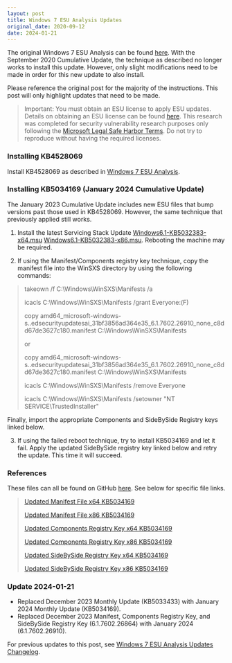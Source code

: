 ```yaml
---
layout: post
title: Windows 7 ESU Analysis Updates
original_date: 2020-09-12
date: 2024-01-21
---
```


The original Windows 7 ESU Analysis can be found [here](https://hackandpwn.com/windows-7-esu-analysis).  With the September 2020 Cumulative Update, the technique as described no longer works to install this update.  However, only slight modifications need to be made in order for this new update to also install.

Please reference the original post for the majority of the instructions.  This post will only highlight updates that need to be made.

> Important:  You must obtain an ESU license to apply ESU updates.  Details on obtaining an ESU license can be found [here](https://support.microsoft.com/en-us/help/4497181/lifecycle-faq-extended-security-updates).  This research was completed for security vulnerability research purposes only following the [Microsoft Legal Safe Harbor Terms](https://www.microsoft.com/en-us/msrc/bounty-safe-harbor).  Do not try to reproduce without having the required licenses.

### Installing KB4528069

Install KB4528069 as described in [Windows 7 ESU Analysis](https://hackandpwn.com/windows-7-esu-analysis). 

### Installing KB5034169 (January 2024 Cumulative Update)

The January 2023 Cumulative Update includes new ESU files that bump versions past those used in KB4528069.  However, the same technique that previously applied still works.

1. Install the latest Servicing Stack Update [Windows6.1-KB5032383-x64.msu](https://github.com/HackAndPwn/Windows-7-Patching/raw/master/07_ESU_Updates/01_Windows6.1-KB5032383-x64.msu) [Windows6.1-KB5032383-x86.msu](https://github.com/HackAndPwn/Windows-7-Patching/raw/master/07_ESU_Updates/01_Windows6.1-KB5032383-x86.msu).  Rebooting the machine may be required.

2. If using the Manifest/Components registry key technique, copy the manifest file into the WinSXS directory by using the following commands:

> takeown /f C:\Windows\WinSXS\Manifests /a
>
> icacls C:\Windows\WinSXS\Manifests /grant Everyone:(F)
>
> copy amd64_microsoft-windows-s..edsecurityupdatesai_31bf3856ad364e35_6.1.7602.26910_none_c8dd67de3627c180.manifest C:\Windows\WinSXS\Manifests
>
>   or
>
> copy amd64_microsoft-windows-s..edsecurityupdatesai_31bf3856ad364e35_6.1.7602.26910_none_c8dd67de3627c180.manifest C:\Windows\WinSXS\Manifests
>
> icacls C:\Windows\WinSXS\Manifests /remove Everyone
>
> icacls C:\Windows\WinSXS\Manifests /setowner "NT SERVICE\TrustedInstaller"

Finally, import the appropriate Components and SideBySide Registry keys linked below.

3. If using the failed reboot technique, try to install KB5034169 and let it fail.  Apply the updated SideBySide registry key linked below and retry the update.  This time it will succeed.

### References

These files can all be found on GitHub [here](https://github.com/HackAndPwn/Windows-7-ESU-Analysis).  See below for specific file links.

> [Updated Manifest File x64 KB5034169](https://github.com/HackAndPwn/Windows-7-ESU-Analysis/blob/master/2024_01/amd64_microsoft-windows-s..edsecurityupdatesai_31bf3856ad364e35_6.1.7602.26910_none_c8dd67de3627c180.manifest)
>
> [Updated Manifest File x86 KB5034169](https://github.com/HackAndPwn/Windows-7-ESU-Analysis/blob/master/2024_01/x86_microsoft-windows-s..edsecurityupdatesai_31bf3856ad364e35_6.1.7602.26910_none_6cbecc5a7dca504a.manifest)
>
> [Updated Components Registry Key x64 KB5034169](https://github.com/HackAndPwn/Windows-7-ESU-Analysis/blob/master/2024_01/ComponentsRegistryKey_x64.reg)
>
> [Updated Components Registry Key x86 KB5034169](https://github.com/HackAndPwn/Windows-7-ESU-Analysis/blob/master/2024_01/ComponentsRegistryKey_x86.reg)
>
> [Updated SideBySide Registry Key x64 KB5034169](https://github.com/HackAndPwn/Windows-7-ESU-Analysis/blob/master/2024_01/SideBySideRegistryKey_x64.reg)
>
> [Updated SideBySide Registry Key x86 KB5034169](https://github.com/HackAndPwn/Windows-7-ESU-Analysis/blob/master/2024_01/SideBySideRegistryKey_x86.reg)

### Update 2024-01-21
* Replaced December 2023 Monthly Update (KB5033433) with January 2024 Monthly Update (KB5034169).
* Replaced December 2023 Manifest, Components Registry Key, and SideBySide Registry Key (6.1.7602.26864) with January 2024 (6.1.7602.26910).

For previous updates to this post, see [Windows 7 ESU Analysis Updates Changelog](https://hackandpwn.com/windows-7-esu-analysis-updates-changelog/).